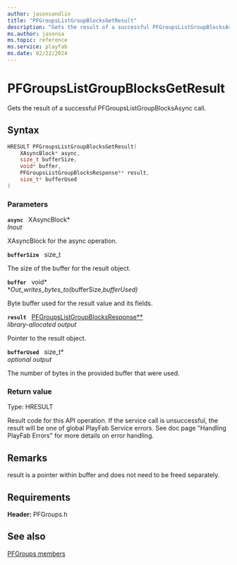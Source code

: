 ```yaml
---
author: jasonsandlin
title: "PFGroupsListGroupBlocksGetResult"
description: "Gets the result of a successful PFGroupsListGroupBlocksAsync call."
ms.author: jasonsa
ms.topic: reference
ms.service: playfab
ms.date: 02/22/2024
---
```


# PFGroupsListGroupBlocksGetResult  

Gets the result of a successful PFGroupsListGroupBlocksAsync call.  

## Syntax  
  
```cpp
HRESULT PFGroupsListGroupBlocksGetResult(  
    XAsyncBlock* async,  
    size_t bufferSize,  
    void* buffer,  
    PFGroupsListGroupBlocksResponse** result,  
    size_t* bufferUsed  
)  
```  
  
### Parameters  
  
**`async`** &nbsp; XAsyncBlock*  
*_Inout_*  
  
XAsyncBlock for the async operation.  
  
**`bufferSize`** &nbsp; size_t  
  
The size of the buffer for the result object.  
  
**`buffer`** &nbsp; void*  
*_Out_writes_bytes_to_(bufferSize,*bufferUsed)*  
  
Byte buffer used for the result value and its fields.  
  
**`result`** &nbsp; [PFGroupsListGroupBlocksResponse**](../../pfgroupstypes/structs/pfgroupslistgroupblocksresponse.md)  
*library-allocated output*  
  
Pointer to the result object.  
  
**`bufferUsed`** &nbsp; size_t*  
*optional output*  
  
The number of bytes in the provided buffer that were used.  
  
  
### Return value
Type: HRESULT
  
Result code for this API operation. If the service call is unsuccessful, the result will be one of global PlayFab Service errors. See doc page "Handling PlayFab Errors" for more details on error handling.
  
## Remarks  
  
result is a pointer within buffer and does not need to be freed separately.
  
## Requirements  
  
**Header:** PFGroups.h
  
## See also  
[PFGroups members](../pfgroups_members.md)  

  
  
